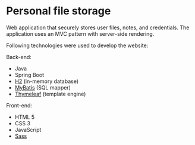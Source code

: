 # Personal file storage
Web application that securely stores user files, notes, and credentials. The application uses an MVC pattern with server-side rendering.

Following technologies were used to develop the website:

Back-end:
- Java
- Spring Boot
- [H2](https://github.com/h2database/h2database) (in-memory database)
- [MyBatis](https://github.com/mybatis/mybatis-3) (SQL mapper)
- [Thymeleaf](https://www.thymeleaf.org/) (template engine)

Front-end:
- HTML 5
- CSS 3
- JavaScript
- [Sass](https://sass-lang.com/)

